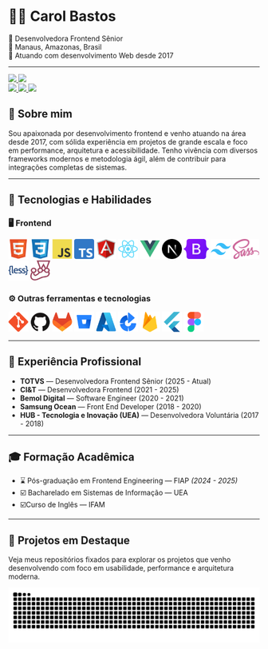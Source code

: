 # 👩‍💻 Carol Bastos

🎯 Desenvolvedora Frontend Sênior <br>
📍 Manaus, Amazonas, Brasil  
📆 Atuando com desenvolvimento Web desde 2017  

---
<!--github stats-->
<div style="display: inline">
   <a href="https://github.com/AecioJose">
   <div style="display: inline_block">
      <img height="175em" src="https://github-readme-stats.vercel.app/api?username=CarolBastos&show_icons=true&theme=radical&layout=compact"/>
      <img height="175em" src="https://github-readme-stats.vercel.app/api/top-langs/?username=CarolBastos&layout=compact&theme=radical"/>
   </div>
</div>

<div> 
  <a href="https://www.linkedin.com/in/carol-bastos" target="_blank">
    <img src="https://img.shields.io/badge/-LinkedIn-%230077B5?style=for-the-badge&logo=linkedin&logoColor=white" target="_blank">
  </a> 
  <a href="mailto:bastoscarol292@gmail.com">
    <img src="https://img.shields.io/badge/gmail-D14836?&style=for-the-badge&logo=gmail&logoColor=white&link=mailto:bastoscarol292@gmail.com" target="_blank">
  </a>
  <a href="https://carolbastos.dev.br" target="_blank">
    <img src="https://img.shields.io/badge/Portfolio-FF5722?style=for-the-badge&logo=todoist&logoColor=white" target="_blank">
  </a> 
</div>

## 🧩 Sobre mim

Sou apaixonada por desenvolvimento frontend e venho atuando na área desde 2017, com sólida experiência em projetos de grande escala e foco em performance, arquitetura e acessibilidade. Tenho vivência com diversos frameworks modernos e metodologia ágil, além de contribuir para integrações completas de sistemas.

---

## 🚀 Tecnologias e Habilidades

### 🖥️ Frontend

<p>
  <img height="40" src="imgs/html5-original.svg" alt="HTML5" />
  <img height="40" src="imgs/css3-original.svg" alt="CSS3" />
  <img height="40" src="imgs/js.svg" alt="JavaScript" />
  <img height="40" src="imgs/typescript-original.png" alt="TypeScript" />
  <img height="40" src="imgs/angularjs-original.svg" alt="Angular" />
  <img height="40" src="imgs/react.svg" alt="React" />
  <img height="40" src="imgs/vuejs-original.svg" alt="Vue.js" />
  <img height="40" src="imgs/nextjs-original.svg" alt="Next.js" />
  <img height="40" src="imgs/bootstrap.png" alt="Bootstrap" />
  <img height="40" src="imgs/tailwind.svg" alt="Tailwind CSS" />
  <img height="40" src="imgs/sass3.png" alt="SASS" />
  <img height="40" src="imgs/less.svg" alt="LESS" />
  <img height="40" src="imgs/jest.svg" alt="Jest" /> 
</p>

### ⚙️ Outras ferramentas e tecnologias
<p> 
  <img height="40" src="imgs/git.svg" alt="Git" /> 
  <img height="40" src="imgs/github-original.svg" alt="GitHub" /> 
  <img height="40" src="imgs/gitlab.svg" alt="GitLab" /> 
  <img height="40" src="imgs/bitbucket.svg" alt="Bitbucket" /> 
  <img height="40" src="imgs/azure.svg" alt="Azure DevOps" /> 
  <img height="40" src="imgs/bamboo.png" alt="Bamboo" />
  <img height="40" src="imgs/firebase.svg" alt="Firebase" /> 
  <img height="40" src="imgs/flutter.svg" alt="Flutter" /> 
  <img height="40" src="imgs/figma.svg" alt="Figma" />
</p>

---

## 🏢 Experiência Profissional

- **TOTVS** — Desenvolvedora Frontend Sênior (2025 - Atual)
- **CI&T** — Desenvolvedora Frontend (2021 - 2025)
- **Bemol Digital** — Software Engineer (2020 - 2021)
- **Samsung Ocean** — Front End Developer (2018 - 2020)
- **HUB - Tecnologia e Inovação (UEA)** — Desenvolvedora Voluntária (2017 - 2018)

---

## 🎓 Formação Acadêmica

- ⌛ Pós-graduação em Frontend Engineering — FIAP *(2024 - 2025)*  
- ☑️ Bacharelado em Sistemas de Informação — UEA  
- ☑️Curso de Inglês — IFAM

---

## 📌 Projetos em Destaque

Veja meus repositórios fixados para explorar os projetos que venho desenvolvendo com foco em usabilidade, performance e arquitetura moderna.

<div>
  <picture>
    <source media="(prefers-color-scheme: dark)" srcset="https://raw.githubusercontent.com/CarolBastos/CarolBastos/output/github-contribution-grid-snake-dark.svg">
    <source media="(prefers-color-scheme: light)" srcset="https://raw.githubusercontent.com/CarolBastos/CarolBastos/output/github-contribution-grid-snake.svg">
    <img alt="github contribution grid snake animation" src="https://raw.githubusercontent.com/CarolBastos/CarolBastos/output/github-contribution-grid-snake.svg">
  </picture>
<div>


